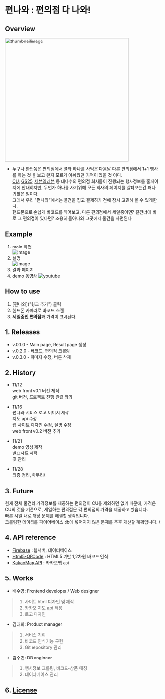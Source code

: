 # 편나와 : 편의점 다 나와!

## Overview

<img width="400" alt="thumbnailimage" src="https://user-images.githubusercontent.com/90249131/143259037-9278699a-9b21-4db6-b726-2ed5896fd323.png">

- 누구나 한번쯤은 편의점에서 콜라 하나를 사먹은 다음날 다른 편의점에서 1+1 행사를 하는 것 을 보고 왠지 모르게 아쉬웠던 기억이 있을 것 이다. \
  [CU](https://cu.bgfretail.com/event/plus.do), [GS25](http://gs25.gsretail.com/gscvs/ko/products/event-goods), [세븐일레븐](https://www.7-eleven.co.kr/product/presentList.asp) 등 대다수의 편의점 회사들이 진행되는 행사정보를 홈페이지에 안내하지만, 무언가 하나를 사기위해 모든 회사의 페이지를 살펴보는건 꽤나 귀찮은 일이다.\
  그래서 우리 "편나와"에서는 물건을 집고 결제하기 전에 잠시 고민해 볼 수 있게한다. \
  핸드폰으로 손쉽게 바코드를 찍어보고, 다른 편의점에서 세일중이면? 길건너에 바로 그 편의점이 있다면? 조용히 돌아나와 그곳에서 물건을 사면된다.

## Example
1. main 화면  
![image](https://user-images.githubusercontent.com/50107564/143673854-a6acac04-841e-4d2f-976d-6d71f0b243ed.png)
2. 설명  
![image](https://user-images.githubusercontent.com/50107564/143673927-b87c9827-a228-43d4-b375-bfa38fb7a18f.png)
3. 결과 페이지  
4. demo 동영상
![youtube](https://youtu.be/M84WRA6555E)  

## How to use  

1. [편나와]("링크 추가") 클릭
2. 핸드폰 카메라로 바코드 스캔
3. **세일중인 편의점**과 가격이 표시된다.

## 1. Releases

- v.0.1.0 - Main page, Result page 생성
- v.0.2.0 - 바코드, 편의점 크롤링
- v.0.3.0 - 이미지 수정, 버튼 삭제

## 2. History

- 11/12 \
  web front v0.1 버전 제작 \
  git 버전, 프로젝트 진행 관련 회의

- 11/16 \
  편나와 서비스 로고 이미지 제작  
  지도 api 수정 \
  웹 사이트 디자인 수정, 설명 수정 \
  web front v0.2 버전 추가

- 11/21 \
  demo 영상 제작 \
  발표자료 제작 \
  깃 관리  
 
 - 11/28 \
  최종 정리, 마무리\

## 3. Future

현재 전체 물건의 가격정보를 제공하는 편의점이 CU를 제외하면 없기 때문에, 가격은 CU의 것을 기준으로, 세일하는 편의점은 각 편의점의 가격을 제공하고 있습니다. \
빠른 시일 내로 해당 문제를 해결할 생각입니다.  
크롤링한 데이터를 파이어베이스 db에 넣어지지 않은 문제를 추후 개선할 계획입니다. \  

## 4. API reference

- [Firebase](https://firebase.google.com/?hl=ko) : 웹서버, 데이터베이스
- [Html5-QRCode](https://github.com/mebjas/html5-qrcode) : HTML5 기반 1,2차원 바코드 인식
- [KakaoMap API](https://apis.map.kakao.com/) : 카카오맵 api

## 5. Works

- 배수영: Frontend developer / Web designer

> 1. 사이트 html 디자인 및 제작
> 2. 카카오 지도 api 적용
> 3. 로고 디자인

- 김대희: Product manager

> 1. 서비스 기획
> 2. 바코드 인식기능 구현
> 3. Git repository 관리

- 김수민: DB engineer

> 1.  행사정보 크롤링, 바코드-상품 매칭
> 2.  데이터베이스 관리

## 6. [License](https://github.com/JiyunIm00/ossp_final_project/blob/main/LICENSE)

